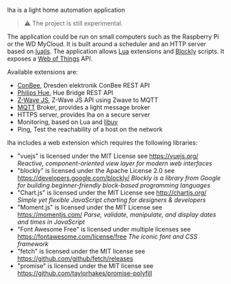 lha is a light home automation application

> :warning: The project is still experimental.

The application could be run on small computers such as the Raspberry Pi or the WD MyCloud.
It is built around a scheduler and an HTTP server based on [luajls](https://github.com/javalikescript/luajls).
The application allows [Lua](https://www.lua.org/) extensions and [Blockly](https://developers.google.com/blockly/) scripts.
It exposes a [Web of Things](https://iot.mozilla.org/wot/) API.

Available extensions are:
* [ConBee](https://phoscon.de/en/conbee), Dresden elektronik ConBee REST API
* [Philips Hue](http://meethue.com/), Hue Bridge REST API
* [Z-Wave JS](https://github.com/zwave-js), Z-Wave JS API using Zwave to MQTT
* [MQTT](https://mqtt.org/) Broker, provides a light message broker
* HTTPS server, provides lha on a secure server
* Monitoring, based on Lua and [libuv](https://github.com/luvit/luv)
* Ping, Test the reachability of a host on the network

lha includes a web extension which requires the following libraries:
* "vuejs" is licensed under the MIT License see https://vuejs.org/
  *Reactive, component-oriented view layer for modern web interfaces*
* "blockly" is licensed under the Apache License 2.0 see https://developers.google.com/blockly/
  *Blockly is a library from Google for building beginner-friendly block-based programming languages*
* "Chart.js" is licensed under the MIT License see http://chartjs.org/
  *Simple yet flexible JavaScript charting for designers & developers*
* "Moment.js" is licensed under the MIT License see https://momentjs.com/
  *Parse, validate, manipulate, and display dates and times in JavaScript*
* "Font Awesome Free" is licensed under multiple licenses see https://fontawesome.com/license/free
  *The iconic font and CSS framework*
* "fetch" is licensed under the MIT license see https://github.com/github/fetch/releases
* "promise" is licensed under the MIT license see https://github.com/taylorhakes/promise-polyfill
